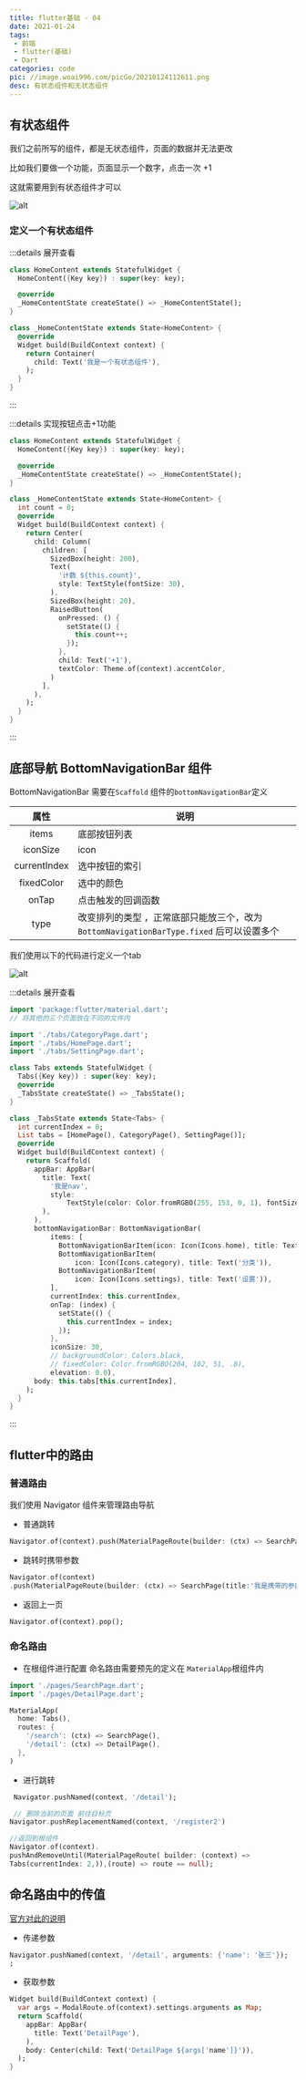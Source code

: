 ```yaml
---
title: flutter基础 - 04
date: 2021-01-24
tags:
 - 前端
 - flutter(基础)
 - Dart
categories: code
pic: //image.woai996.com/picGo/20210124112611.png
desc: 有状态组件和无状态组件
---
```


## 有状态组件

我们之前所写的组件，都是无状态组件，页面的数据并无法更改

比如我们要做一个功能，页面显示一个数字，点击一次 +1 

这就需要用到有状态组件才可以

![alt](//image.woai996.com/picGo/20210124114445.png)

### 定义一个有状态组件

:::details 展开查看
```dart
class HomeContent extends StatefulWidget {
  HomeContent({Key key}) : super(key: key);

  @override
  _HomeContentState createState() => _HomeContentState();
}

class _HomeContentState extends State<HomeContent> {
  @override
  Widget build(BuildContext context) {
    return Container(
      child: Text('我是一个有状态组件'),
    );
  }
}
```
:::

:::details 实现按钮点击+1功能
```dart
class HomeContent extends StatefulWidget {
  HomeContent({Key key}) : super(key: key);

  @override
  _HomeContentState createState() => _HomeContentState();
}

class _HomeContentState extends State<HomeContent> {
  int count = 0;
  @override
  Widget build(BuildContext context) {
    return Center(
      child: Column(
        children: [
          SizedBox(height: 200),
          Text(
            '计数 ${this.count}',
            style: TextStyle(fontSize: 30),
          ),
          SizedBox(height: 20),
          RaisedButton(
            onPressed: () {
              setState(() {
                this.count++;
              });
            },
            child: Text('+1'),
            textColor: Theme.of(context).accentColor,
          )
        ],
      ),
    );
  }
}

```
:::


## 底部导航 BottomNavigationBar 组件

BottomNavigationBar 需要在`Scaffold` 组件的`bottomNavigationBar`定义

|   属性   |   说明   |
| :----------: | ------------------------ |
|   items   | 底部按钮列表 |
|   iconSize   | icon |
|   currentIndex   | 选中按钮的索引 |
|   fixedColor   | 选中的颜色 |
|   onTap   | 点击触发的回调函数 |
|   type   | 改变排列的类型 ，正常底部只能放三个，改为`BottomNavigationBarType.fixed` 后可以设置多个|

我们使用以下的代码进行定义一个tab

![alt](//image.woai996.com/picGo/20210124134509.png)

:::details 展开查看
```dart
import 'package:flutter/material.dart';
// 将其他的三个页面放在不同的文件内

import './tabs/CategoryPage.dart';
import './tabs/HomePage.dart';
import './tabs/SettingPage.dart';

class Tabs extends StatefulWidget {
  Tabs({Key key}) : super(key: key);
  @override
  _TabsState createState() => _TabsState();
}

class _TabsState extends State<Tabs> {
  int currentIndex = 0;
  List tabs = [HomePage(), CategoryPage(), SettingPage()];
  @override
  Widget build(BuildContext context) {
    return Scaffold(
      appBar: AppBar(
        title: Text(
          '我是nav',
          style:
              TextStyle(color: Color.fromRGBO(255, 153, 0, 1), fontSize: 20.0),
        ),
      ),
      bottomNavigationBar: BottomNavigationBar(
          items: [
            BottomNavigationBarItem(icon: Icon(Icons.home), title: Text('首页')),
            BottomNavigationBarItem(
                icon: Icon(Icons.category), title: Text('分类')),
            BottomNavigationBarItem(
                icon: Icon(Icons.settings), title: Text('设置')),
          ],
          currentIndex: this.currentIndex,
          onTap: (index) {
            setState(() {
              this.currentIndex = index;
            });
          },
          iconSize: 30,
          // backgroundColor: Colors.black,
          // fixedColor: Color.fromRGBO(204, 102, 51, .8),
          elevation: 0.0),
      body: this.tabs[this.currentIndex],
    );
  }
}

```
:::


## flutter中的路由

### 普通路由

我们使用 Navigator 组件来管理路由导航

- 普通跳转

```dart
Navigator.of(context).push(MaterialPageRoute(builder: (ctx) => SearchPage()));
```

- 跳转时携带参数

```dart
Navigator.of(context)
.push(MaterialPageRoute(builder: (ctx) => SearchPage(title:'我是携带的参数')));
```

- 返回上一页

```dart
Navigator.of(context).pop();
```

### 命名路由
- 在根组件进行配置
命名路由需要预先的定义在 `MaterialApp`根组件内

```dart
import './pages/SearchPage.dart';
import './pages/DetailPage.dart';

MaterialApp(
  home: Tabs(),
  routes: {
    '/search': (ctx) => SearchPage(),
    '/detail': (ctx) => DetailPage(),
  },
)
```

- 进行跳转

```dart
 Navigator.pushNamed(context, '/detail');

 // 删除当前的页面 前往目标页
Navigator.pushReplacementNamed(context, '/register2')

//返回到根组件
Navigator.of(context).
pushAndRemoveUntil(MaterialPageRoute( builder: (context) => 
Tabs(currentIndex: 2,)),(route) => route == null);
```



## 命名路由中的传值

[官方对此的说明](https://flutter.dev/docs/cookbook/navigation/navigate-with-arguments)

- 传递参数
```dart
Navigator.pushNamed(context, '/detail', arguments: {'name': '张三'});
;
```

- 获取参数
```dart
Widget build(BuildContext context) {
  var args = ModalRoute.of(context).settings.arguments as Map;
  return Scaffold(
    appBar: AppBar(
      title: Text('DetailPage'),
    ),
    body: Center(child: Text('DetailPage ${args['name']}')),
  );
}
```
